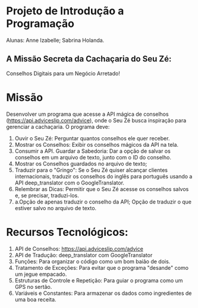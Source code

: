 # Projeto de Introdução a Programação

Alunas: Anne Izabelle; Sabrina Holanda.

## A Missão Secreta da Cachaçaria do Seu Zé:
Conselhos Digitais para um Negócio Arretado!

# Missão
Desenvolver um programa que acesse a API mágica
de conselhos (https://api.adviceslip.com/advice), onde
o Seu Zé busca inspiração para gerenciar a
cachaçaria. O programa deve:

1. Ouvir o Seu Zé: Perguntar quantos conselhos ele
quer receber.
2. Mostrar os Conselhos: Exibir os conselhos
mágicos da API na tela.
3. Consumir a API.
Guardar a Sabedoria: Dar a opção de salvar os
conselhos em um arquivo de texto, junto com o ID
do conselho.
4. Mostrar os Conselhos guardados no arquivo de
texto;
5. Traduzir para o "Gringo": Se o Seu Zé quiser
alcançar clientes internacionais, traduzir os
conselhos do inglês para português usando a API
deep_translator com o GoogleTranslator.
6. Relembrar as Dicas: Permitir que o Seu Zé acesse
os conselhos salvos e, se precisar, traduzi-los.
7. a.Opção de apenas traduzir o conselho da API;
Opção de traduzir o que estiver salvo no
arquivo de texto.

# Recursos Tecnológicos:

1. API de Conselhos:
https://api.adviceslip.com/advice
2. API de Tradução: deep_translator com
GoogleTranslator
3. Funções: Para organizar o código como um
bom baião de dois.
4. Tratamento de Exceções: Para evitar que o
programa "desande" como um jegue
empacado.
5. Estruturas de Controle e Repetição: Para guiar
o programa como um GPS no sertão.
6. Variáveis e Constantes: Para armazenar os
dados como ingredientes de uma boa receita.
